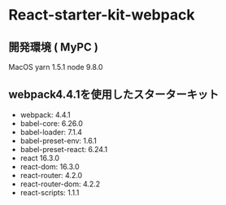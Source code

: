 # React-starter-kit-webpack

## 開発環境 ( MyPC )

MacOS
yarn 1.5.1
node 9.8.0

## webpack4.4.1を使用したスターターキット

 - webpack:             4.4.1
 - babel-core:          6.26.0
 - babel-loader:        7.1.4
 - babel-preset-env:    1.6.1
 - babel-preset-react:  6.24.1
 - react                16.3.0
 - react-dom:           16.3.0
 - react-router:        4.2.0
 - react-router-dom:    4.2.2
 - react-scripts:       1.1.1
